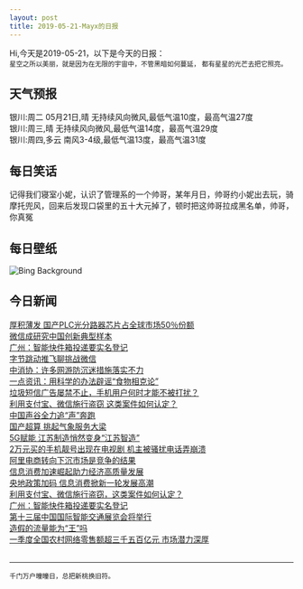 ```yaml
---
layout: post
title: 2019-05-21-Mayx的日报
---
```


Hi,今天是2019-05-21，以下是今天的日报：<br><small>
星空之所以美丽，就是因为在无限的宇宙中，不管黑暗如何蔓延， 都有星星的光芒去把它照亮。</small><!--more-->
## 天气预报
银川:周二 05月21日,晴 无持续风向微风,最低气温10度，最高气温27度<br>银川:周三,晴 无持续风向微风,最低气温14度，最高气温29度<br>银川:周四,多云 南风3-4级,最低气温13度，最高气温31度
## 每日笑话
记得我们寝室小妮，认识了管理系的一个帅哥，某年月日，帅哥约小妮出去玩，骑摩托兜风，回来后发现口袋里的五十大元掉了，顿时把这帅哥拉成黑名单，帅哥，你真冤
## 每日壁纸
![Bing Background](https://cn.bing.com/th?id=OHR.ChannelIslandFox_EN-US8681899783_1920x1080.jpg&rf=LaDigue_1920x1080.jpg&pid=hp "Island fox on Santa Cruz Island, Channel Islands National Park, California (© Ian Shive/Tandem Motion + Stills)")
## 今日新闻

[厚积薄发 国产PLC光分路器芯片占全球市场50％份额](http://it.people.com.cn/n1/2019/0521/c1009-31094687.html)   
[微信成研究中国创新典型样本](http://it.people.com.cn/n1/2019/0521/c1009-31094695.html)   
[广州：智能快件箱投递要实名登记](http://it.people.com.cn/n1/2019/0521/c1009-31095037.html)   
[字节跳动推飞聊挑战微信](http://it.people.com.cn/n1/2019/0521/c1009-31094954.html)   
[中消协：许多网游防沉迷措施落实不力](http://it.people.com.cn/n1/2019/0521/c1009-31094720.html)   
[一点资讯：用科学的办法辟谣“食物相克论”](http://it.people.com.cn/n1/2019/0521/c1009-31094756.html)   
[垃圾短信广告屡禁不止，手机用户何时才能不被打扰？](http://it.people.com.cn/n1/2019/0521/c1009-31094785.html)   
[利用支付宝、微信施行盗窃 这类案件如何认定？](http://it.people.com.cn/n1/2019/0521/c1009-31094788.html)   
[中国声谷全力追“声”奔跑](http://it.people.com.cn/n1/2019/0521/c1009-31094789.html)   
[国产超算 挑起气象服务大梁](http://it.people.com.cn/n1/2019/0521/c1009-31094792.html)   
[5G赋能 江苏制造悄然变身“江苏智造”](http://it.people.com.cn/n1/2019/0521/c1009-31094902.html)   
[2万元买的手机靓号出现在电视剧 机主被骚扰电话弄崩溃](http://it.people.com.cn/n1/2019/0521/c1009-31094877.html)   
[阿里电商转向下沉市场是竞争的结果](http://it.people.com.cn/n1/2019/0521/c1009-31094837.html)   
[信息消费加速崛起助力经济高质量发展](http://it.people.com.cn/n1/2019/0521/c1009-31094839.html)   
[央地政策加码 信息消费掀新一轮发展高潮](http://it.people.com.cn/n1/2019/0521/c1009-31094818.html)   
[利用支付宝、微信施行盗窃，这类案件如何认定？](http://it.people.com.cn/n1/2019/0521/c1009-31094811.html)   
[广州：智能快件箱投递要实名登记](http://it.people.com.cn/n1/2019/0521/c1009-31094706.html)   
[第十三届中国国际智能交通展览会将举行](http://it.people.com.cn/n1/2019/0521/c1009-31094702.html)   
[造假的流量能为“王”吗](http://it.people.com.cn/n1/2019/0521/c1009-31094707.html)   
[一季度全国农村网络零售额超三千五百亿元 市场潜力深厚](http://it.people.com.cn/n1/2019/0521/c1009-31094794.html)   
<br />

***

<small>千门万户曈曈日，总把新桃换旧符。</small>
